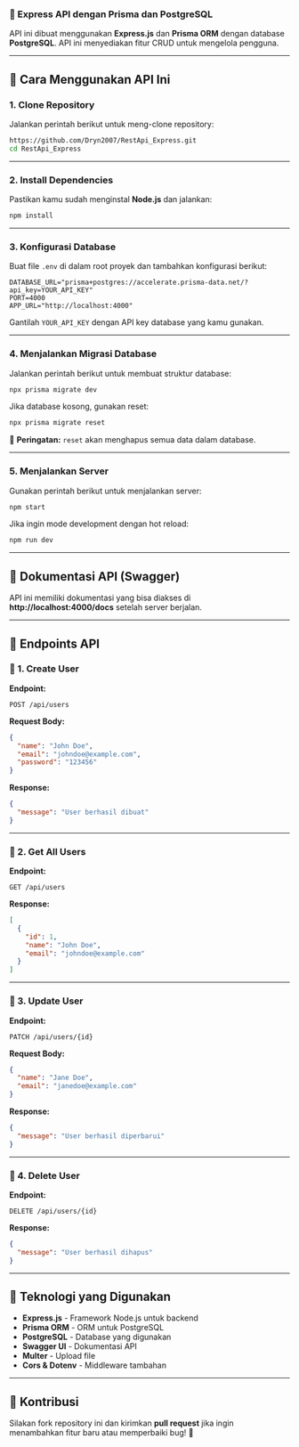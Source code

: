 ### **📌 Express API dengan Prisma dan PostgreSQL**  

API ini dibuat menggunakan **Express.js** dan **Prisma ORM** dengan database **PostgreSQL**. API ini menyediakan fitur CRUD untuk mengelola pengguna.  

---

## **🚀 Cara Menggunakan API Ini**  

### **1. Clone Repository**  
Jalankan perintah berikut untuk meng-clone repository:  

```sh
https://github.com/Dryn2007/RestApi_Express.git
cd RestApi_Express
```

---

### **2. Install Dependencies**  
Pastikan kamu sudah menginstal **Node.js** dan jalankan:  

```sh
npm install
```

---

### **3. Konfigurasi Database**  
Buat file `.env` di dalam root proyek dan tambahkan konfigurasi berikut:  

```env
DATABASE_URL="prisma+postgres://accelerate.prisma-data.net/?api_key=YOUR_API_KEY"
PORT=4000
APP_URL="http://localhost:4000"
```

Gantilah `YOUR_API_KEY` dengan API key database yang kamu gunakan.  

---

### **4. Menjalankan Migrasi Database**  
Jalankan perintah berikut untuk membuat struktur database:  

```sh
npx prisma migrate dev
```

Jika database kosong, gunakan reset:  

```sh
npx prisma migrate reset
```
🚨 **Peringatan:** `reset` akan menghapus semua data dalam database.  

---

### **5. Menjalankan Server**  
Gunakan perintah berikut untuk menjalankan server:  

```sh
npm start
```

Jika ingin mode development dengan hot reload:  

```sh
npm run dev
```

---

## **📌 Dokumentasi API (Swagger)**  
API ini memiliki dokumentasi yang bisa diakses di **http://localhost:4000/docs** setelah server berjalan.  

---

## **📌 Endpoints API**  

### **🔹 1. Create User**  
**Endpoint:**  
```http
POST /api/users
```
**Request Body:**  
```json
{
  "name": "John Doe",
  "email": "johndoe@example.com",
  "password": "123456"
}
```
**Response:**
```json
{
  "message": "User berhasil dibuat"
}
```

---

### **🔹 2. Get All Users**  
**Endpoint:**  
```http
GET /api/users
```
**Response:**  
```json
[
  {
    "id": 1,
    "name": "John Doe",
    "email": "johndoe@example.com"
  }
]
```

---

### **🔹 3. Update User**  
**Endpoint:**  
```http
PATCH /api/users/{id}
```
**Request Body:**  
```json
{
  "name": "Jane Doe",
  "email": "janedoe@example.com"
}
```
**Response:**  
```json
{
  "message": "User berhasil diperbarui"
}
```

---

### **🔹 4. Delete User**  
**Endpoint:**  
```http
DELETE /api/users/{id}
```
**Response:**  
```json
{
  "message": "User berhasil dihapus"
}
```

---

## **📌 Teknologi yang Digunakan**
- **Express.js** - Framework Node.js untuk backend  
- **Prisma ORM** - ORM untuk PostgreSQL  
- **PostgreSQL** - Database yang digunakan  
- **Swagger UI** - Dokumentasi API  
- **Multer** - Upload file  
- **Cors & Dotenv** - Middleware tambahan  

---

## **📌 Kontribusi**  
Silakan fork repository ini dan kirimkan **pull request** jika ingin menambahkan fitur baru atau memperbaiki bug! 🚀  

